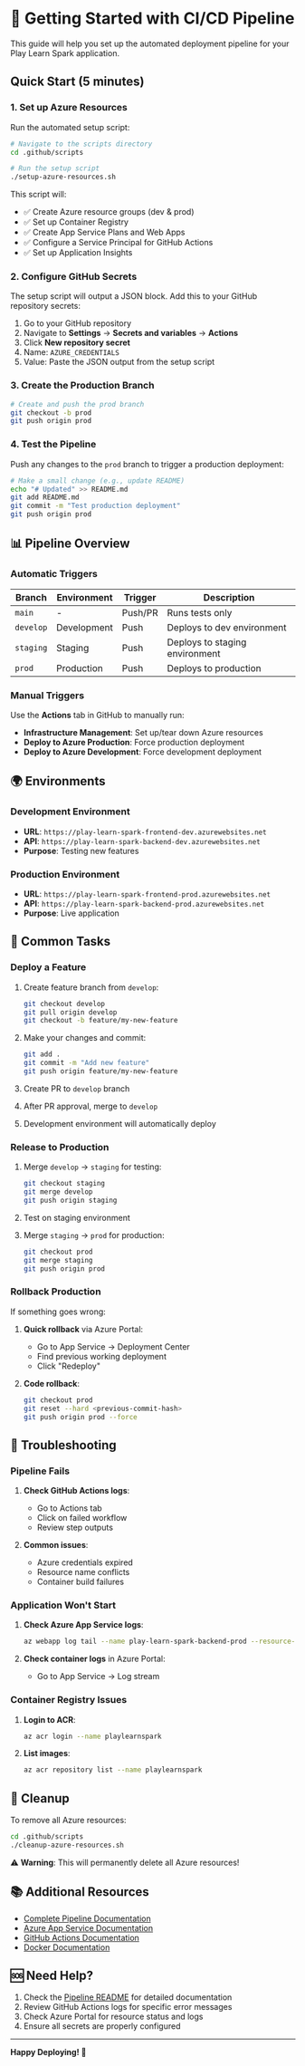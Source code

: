 # 🚀 Getting Started with CI/CD Pipeline

This guide will help you set up the automated deployment pipeline for your Play Learn Spark application.

## Quick Start (5 minutes)

### 1. Set up Azure Resources

Run the automated setup script:

```bash
# Navigate to the scripts directory
cd .github/scripts

# Run the setup script
./setup-azure-resources.sh
```

This script will:
- ✅ Create Azure resource groups (dev & prod)
- ✅ Set up Container Registry
- ✅ Create App Service Plans and Web Apps
- ✅ Configure a Service Principal for GitHub Actions
- ✅ Set up Application Insights

### 2. Configure GitHub Secrets

The setup script will output a JSON block. Add this to your GitHub repository secrets:

1. Go to your GitHub repository
2. Navigate to **Settings** → **Secrets and variables** → **Actions**
3. Click **New repository secret**
4. Name: `AZURE_CREDENTIALS`
5. Value: Paste the JSON output from the setup script

### 3. Create the Production Branch

```bash
# Create and push the prod branch
git checkout -b prod
git push origin prod
```

### 4. Test the Pipeline

Push any changes to the `prod` branch to trigger a production deployment:

```bash
# Make a small change (e.g., update README)
echo "# Updated" >> README.md
git add README.md
git commit -m "Test production deployment"
git push origin prod
```

## 📊 Pipeline Overview

### Automatic Triggers

| Branch | Environment | Trigger | Description |
|--------|-------------|---------|-------------|
| `main` | - | Push/PR | Runs tests only |
| `develop` | Development | Push | Deploys to dev environment |
| `staging` | Staging | Push | Deploys to staging environment |
| `prod` | Production | Push | Deploys to production |

### Manual Triggers

Use the **Actions** tab in GitHub to manually run:

- **Infrastructure Management**: Set up/tear down Azure resources
- **Deploy to Azure Production**: Force production deployment
- **Deploy to Azure Development**: Force development deployment

## 🌍 Environments

### Development Environment
- **URL**: `https://play-learn-spark-frontend-dev.azurewebsites.net`
- **API**: `https://play-learn-spark-backend-dev.azurewebsites.net`
- **Purpose**: Testing new features

### Production Environment
- **URL**: `https://play-learn-spark-frontend-prod.azurewebsites.net`
- **API**: `https://play-learn-spark-backend-prod.azurewebsites.net`
- **Purpose**: Live application

## 🔧 Common Tasks

### Deploy a Feature

1. Create feature branch from `develop`:
   ```bash
   git checkout develop
   git pull origin develop
   git checkout -b feature/my-new-feature
   ```

2. Make your changes and commit:
   ```bash
   git add .
   git commit -m "Add new feature"
   git push origin feature/my-new-feature
   ```

3. Create PR to `develop` branch
4. After PR approval, merge to `develop`
5. Development environment will automatically deploy

### Release to Production

1. Merge `develop` → `staging` for testing:
   ```bash
   git checkout staging
   git merge develop
   git push origin staging
   ```

2. Test on staging environment
3. Merge `staging` → `prod` for production:
   ```bash
   git checkout prod
   git merge staging
   git push origin prod
   ```

### Rollback Production

If something goes wrong:

1. **Quick rollback** via Azure Portal:
   - Go to App Service → Deployment Center
   - Find previous working deployment
   - Click "Redeploy"

2. **Code rollback**:
   ```bash
   git checkout prod
   git reset --hard <previous-commit-hash>
   git push origin prod --force
   ```

## 🚨 Troubleshooting

### Pipeline Fails

1. **Check GitHub Actions logs**:
   - Go to Actions tab
   - Click on failed workflow
   - Review step outputs

2. **Common issues**:
   - Azure credentials expired
   - Resource name conflicts
   - Container build failures

### Application Won't Start

1. **Check Azure App Service logs**:
   ```bash
   az webapp log tail --name play-learn-spark-backend-prod --resource-group rg-play-learn-spark-prod
   ```

2. **Check container logs** in Azure Portal:
   - Go to App Service → Log stream

### Container Registry Issues

1. **Login to ACR**:
   ```bash
   az acr login --name playlearnspark
   ```

2. **List images**:
   ```bash
   az acr repository list --name playlearnspark
   ```

## 🧹 Cleanup

To remove all Azure resources:

```bash
cd .github/scripts
./cleanup-azure-resources.sh
```

⚠️ **Warning**: This will permanently delete all Azure resources!

## 📚 Additional Resources

- [Complete Pipeline Documentation](.github/PIPELINE_README.md)
- [Azure App Service Documentation](https://docs.microsoft.com/en-us/azure/app-service/)
- [GitHub Actions Documentation](https://docs.github.com/en/actions)
- [Docker Documentation](https://docs.docker.com/)

## 🆘 Need Help?

1. Check the [Pipeline README](.github/PIPELINE_README.md) for detailed documentation
2. Review GitHub Actions logs for specific error messages
3. Check Azure Portal for resource status and logs
4. Ensure all secrets are properly configured

---

**Happy Deploying! 🎉**